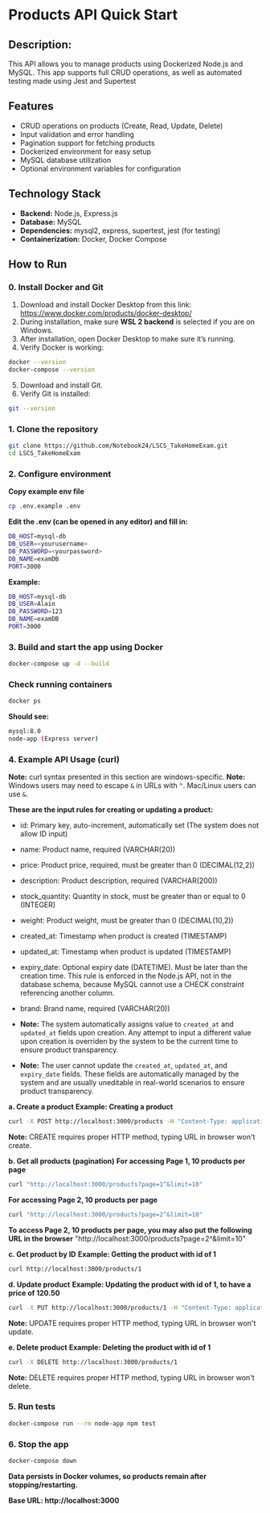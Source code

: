 # Products API Quick Start

## Description:
This API allows you to manage products using Dockerized Node.js and MySQL. This app supports full CRUD operations, as well as automated testing made using Jest and Supertest

## Features

- CRUD operations on products (Create, Read, Update, Delete)
- Input validation and error handling
- Pagination support for fetching products
- Dockerized environment for easy setup
- MySQL database utilization
- Optional environment variables for configuration

## Technology Stack

- **Backend:** Node.js, Express.js
- **Database:** MySQL
- **Dependencies:** mysql2, express, supertest, jest (for testing)
- **Containerization:** Docker, Docker Compose

## How to Run

### 0. Install Docker and Git
1. Download and install Docker Desktop from this link: https://www.docker.com/products/docker-desktop/
2. During installation, make sure **WSL 2 backend** is selected if you are on Windows.
3. After installation, open Docker Desktop to make sure it’s running.
4. Verify Docker is working:
```bash
docker --version
docker-compose --version
```
5. Download and install Git.
6. Verify Git is installed:
```bash
git --version
```

### 1. Clone the repository
```bash
git clone https://github.com/Notebook24/LSCS_TakeHomeExam.git
cd LSCS_TakeHomeExam
```

### 2. Configure environment
**Copy example env file**
```bash
cp .env.example .env
```

**Edit the .env (can be opened in any editor) and fill in:**
```bash
DB_HOST=mysql-db
DB_USER=<yourusername>        
DB_PASSWORD=<yourpassword>    
DB_NAME=examDB
PORT=3000
```

**Example:**
```bash
DB_HOST=mysql-db
DB_USER=Alain
DB_PASSWORD=123
DB_NAME=examDB
PORT=3000
```

### 3. Build and start the app using Docker
```bash
docker-compose up -d --build
```

### Check running containers
```bash
docker ps
```
**Should see:**
```bash
mysql:8.0
node-app (Express server)
```

### 4. Example API Usage (curl)

**Note:** curl syntax presented in this section are windows-specific.
**Note:** Windows users may need to escape `&` in URLs with `^`. Mac/Linux users can use `&`.

**These are the input rules for creating or updating a product:**
- id: Primary key, auto-increment, automatically set (The system does not allow ID input)
- name: Product name, required (VARCHAR(20))
- price: Product price, required, must be greater than 0 (DECIMAL(12,2))
- description: Product description, required (VARCHAR(200))
- stock_quantity: Quantity in stock, must be greater than or equal to 0 (INTEGER)
- weight: Product weight, must be greater than 0 (DECIMAL(10,2))
- created_at: Timestamp when product is created (TIMESTAMP)
- updated_at: Timestamp when product is updated (TIMESTAMP)
- expiry_date: Optional expiry date (DATETIME). Must be later than the creation time. This rule is enforced in the Node.js API, not in the database schema, because MySQL cannot use a CHECK constraint referencing another column.
- brand: Brand name, required (VARCHAR(20))

- **Note:** The system automatically assigns value to `created_at` and `updated_at` fields upon creation. Any attempt to input a different value upon creation is overriden by the system to be the current time to ensure product transparency.
- **Note:** The user cannot update the `created_at`, `updated_at`, and `expiry_date` fields. These fields are automatically managed by the system and are usually uneditable in real-world scenarios to ensure product transparency.

**a. Create a product**
**Example: Creating a product**
```bash
curl -X POST http://localhost:3000/products -H "Content-Type: application/json" -d "{\"name\":\"Sample Product\",\"price\":99.99,\"description\":\"Test product\",\"stock_quantity\":10,\"weight\":1.5,\"expiry_date\":\"2025-12-31\",\"brand\":\"TestBrand\"}"
```
**Note:** CREATE requires proper HTTP method, typing URL in browser won't create.

**b. Get all products (pagination)**
**For accessing Page 1, 10 products per page**
```bash
curl "http://localhost:3000/products?page=1^&limit=10"
```
**For accessing Page 2, 10 products per page**
```bash
curl "http://localhost:3000/products?page=2^&limit=10"
```

**To access Page 2, 10 products per page, you may also put the following URL in the browser**
"http://localhost:3000/products?page=2^&limit=10"

**c. Get product by ID**
**Example: Getting the product with id of 1**
```bash
curl http://localhost:3000/products/1
```

**d. Update product**
**Example: Updating the product with id of 1, to have a price of 120.50**
```bash
curl -X PUT http://localhost:3000/products/1 -H "Content-Type: application/json" -d "{\"price\":120.50}"
```
**Note:** UPDATE requires proper HTTP method, typing URL in browser won't update.

**e. Delete product**
**Example: Deleting the product with id of 1**
```bash
curl -X DELETE http://localhost:3000/products/1
```
**Note:** DELETE requires proper HTTP method, typing URL in browser won't delete.

### 5. Run tests
```bash
docker-compose run --rm node-app npm test
```

### 6. Stop the app
```bash
docker-compose down
```

**Data persists in Docker volumes, so products remain after stopping/restarting.**

**Base URL: http://localhost:3000**

